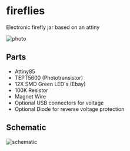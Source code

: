 # fireflies

Electronic firefly jar based on an attiny

![photo](http://wiki.xkyle.com/images/thumb/e/e7/Fireflies.jpg/800px-Fireflies.jpg)

## Parts

* Attiny85
* TEPT5600 (Phototransistor)
* 12X SMD Green LED's (Ebay)
* 100K Resistor
* Magnet Wire
* Optional USB connectors for voltage
* Optional Diode for reverse voltage protection

## Schematic

![schematic](http://wiki.xkyle.com/images/f/f2/Firefly.jpg)

